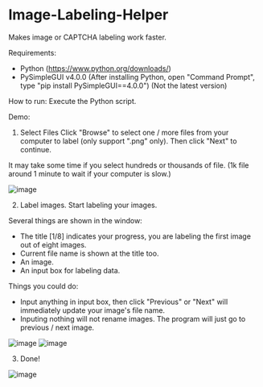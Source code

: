 # Image-Labeling-Helper
Makes image or CAPTCHA labeling work faster.

Requirements:
- Python (https://www.python.org/downloads/)
- PySimpleGUI v4.0.0 (After installing Python, open "Command Prompt", type "pip install PySimpleGUI==4.0.0") (Not the latest version)

How to run:
Execute the Python script.

Demo:
1. Select Files
Click "Browse" to select one / more files from your computer to label (only support ".png" only).
Then click "Next" to continue.

It may take some time if you select hundreds or thousands of file. (1k file around 1 minute to wait if your computer is slow.)

![image](https://user-images.githubusercontent.com/41886378/62787652-c10c2d80-baf7-11e9-9139-0b67deecdf12.png)

2. Label images.
Start labeling your images.

Several things are shown in the window:
- The title [1/8] indicates your progress, you are labeling the first image out of eight images.
- Current file name is shown at the title too.
- An image.
- An input box for labeling data.

Things you could do:
- Input anything in input box, then click "Previous" or "Next" will immediately update your image's file name.
- Inputing nothing will not rename images. The program will just go to previous / next image.

![image](https://user-images.githubusercontent.com/41886378/62788589-d08c7600-baf9-11e9-8dca-dfada3f01bf0.png)
![image](https://user-images.githubusercontent.com/41886378/62788895-6de7aa00-bafa-11e9-9258-019fa505c598.png)

3. Done!

![image](https://user-images.githubusercontent.com/41886378/62788983-92dc1d00-bafa-11e9-9d65-6f447f47dd89.png)
